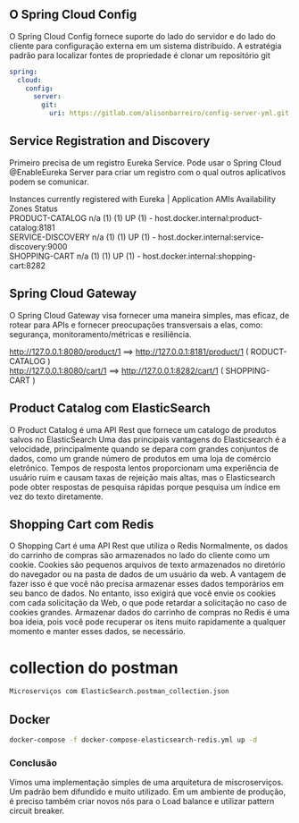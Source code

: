 ## O Spring Cloud Config
O Spring Cloud Config fornece suporte do lado do servidor e do lado do cliente para configuração externa em um sistema distribuído.
A estratégia padrão para localizar fontes de propriedade é clonar um repositório git
```yml
spring:
  cloud:
    config:
      server:
        git:
          uri: https://gitlab.com/alisonbarreiro/config-server-yml.git
```

## Service Registration and Discovery
Primeiro precisa de um registro Eureka Service. 
Pode usar o Spring Cloud @EnableEureka Server para criar um registro com o qual outros aplicativos podem se comunicar.

Instances currently registered with Eureka   |  Application	AMIs	Availability Zones	Status<br>
PRODUCT-CATALOG	n/a (1)	(1)	UP (1) - host.docker.internal:product-catalog:8181<br>
SERVICE-DISCOVERY	n/a (1)	(1)	UP (1) - host.docker.internal:service-discovery:9000<br>
SHOPPING-CART	n/a (1)	(1)	UP (1) - host.docker.internal:shopping-cart:8282<br>

## Spring Cloud Gateway
 O Spring Cloud Gateway visa fornecer uma maneira simples, mas eficaz, de rotear para APIs e fornecer preocupações transversais a elas, como: segurança, monitoramento/métricas e resiliência.

 http://127.0.0.1:8080/product/1  ==> http://127.0.0.1:8181/product/1 ( RODUCT-CATALOG )<br>
 http://127.0.0.1:8080/cart/1  ==> http://127.0.0.1:8282/cart/1 ( SHOPPING-CART ) <br>

## Product Catalog com ElasticSearch
O Product Catalog é uma API Rest que fornece um catalogo de produtos salvos no ElasticSearch
Uma das principais vantagens do Elasticsearch é a velocidade, principalmente quando se depara com grandes conjuntos de dados, como um grande número de produtos em uma loja de comércio eletrônico. Tempos de resposta lentos proporcionam uma experiência de usuário ruim e causam taxas de rejeição mais altas, mas o Elasticsearch pode obter respostas de pesquisa rápidas porque pesquisa um índice em vez do texto diretamente. 

## Shopping Cart com Redis
O Shopping Cart é uma API Rest  que utiliza o Redis
Normalmente, os dados do carrinho de compras são armazenados no lado do cliente como um cookie. Cookies são pequenos arquivos de texto armazenados no diretório do navegador ou na pasta de dados de um usuário da web. A vantagem de fazer isso é que você não precisa armazenar esses dados temporários em seu banco de dados. No entanto, isso exigirá que você envie os cookies com cada solicitação da Web, o que pode retardar a solicitação no caso de cookies grandes. Armazenar dados do carrinho de compras no Redis é uma boa ideia, pois você pode recuperar os itens muito rapidamente a qualquer momento e manter esses dados, se necessário.

# collection do postman

```sh
Microserviços com ElasticSearch.postman_collection.json
```

## Docker

```sh
docker-compose -f docker-compose-elasticsearch-redis.yml up -d
```

### Conclusão
Vimos uma implementação simples de uma arquitetura de miscroserviços. Um padrão bem difundido e muito utilizado.
Em um ambiente de produção, é preciso também criar novos nós para o Load balance e utilizar pattern circuit breaker.



